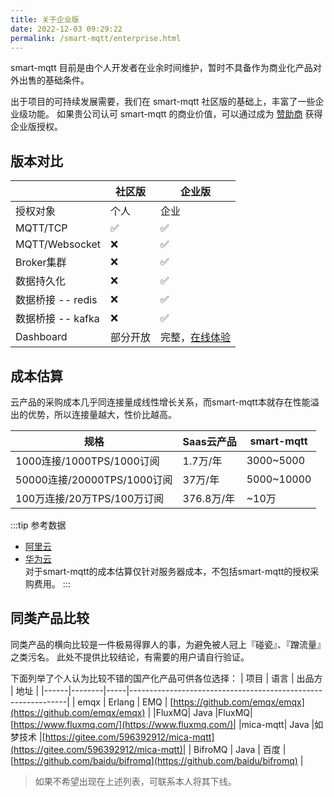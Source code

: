 ```yaml
---
title: 关于企业版
date: 2022-12-03 09:29:22
permalink: /smart-mqtt/enterprise.html
---
```


smart-mqtt 目前是由个人开发者在业余时间维护，暂时不具备作为商业化产品对外出售的基础条件。

出于项目的可持续发展需要，我们在 smart-mqtt 社区版的基础上，丰富了一些企业级功能。
如果贵公司认可 smart-mqtt 的商业价值，可以通过成为 [赞助商](99.赞助商.md) 获得企业版授权。

## 版本对比
|                | 社区版  | 企业版                                    |
|----------------|------|----------------------------------------|
| 授权对象           | 个人   | 企业                                     |
| MQTT/TCP       | ✅    | ✅                                      |
| MQTT/Websocket | ❌    | ✅                                      |
| Broker集群       | ❌    | ✅                                      |
| 数据持久化          | ❌    | ✅                                      |
| 数据桥接 -- redis  | ❌    | ✅                                      |
| 数据桥接 -- kafka  | ❌    | ✅                                      |
| Dashboard      | 部分开放 | 完整，[在线体验](http://82.157.162.230:8083/) |



## 成本估算
云产品的采购成本几乎同连接量成线性增长关系，而smart-mqtt本就存在性能溢出的优势，所以连接量越大，性价比越高。

| 规格                      | Saas云产品  | smart-mqtt |
|-------------------------|----------|------------|
| 1000连接/1000TPS/1000订阅   | 1.7万/年   | 3000~5000  |
| 50000连接/20000TPS/1000订阅 | 37万/年    | 5000~10000 |
| 100万连接/20万TPS/100万订阅    | 376.8万/年 | ~10万       |

:::tip 参考数据
- [阿里云](https://www.aliyun.com/product/mq4iot)
- [华为云](https://www.huaweicloud.com/pricing.html#/iothub)  
对于smart-mqtt的成本估算仅针对服务器成本，不包括smart-mqtt的授权采购费用。
:::

## 同类产品比较
同类产品的横向比较是一件极易得罪人的事，为避免被人冠上『碰瓷』、『蹭流量』之类污名。
此处不提供比较结论，有需要的用户请自行验证。

下面列举了个人认为比较不错的国产化产品可供各位选择：
| 项目   | 语言     | 出品方 | 地址                                                           |
|------|--------|-----|--------------------------------------------------------------|
| emqx | Erlang | EMQ | [https://github.com/emqx/emqx](https://github.com/emqx/emqx) |
|FluxMQ| Java |FluxMQ|[https://www.fluxmq.com/](https://www.fluxmq.com/)|
|mica-mqtt| Java |如梦技术 |[https://gitee.com/596392912/mica-mqtt](https://gitee.com/596392912/mica-mqtt)|
|   BifroMQ   | Java   |   百度  | [https://github.com/baidu/bifromq](https://github.com/baidu/bifromq)                         |

> 如果不希望出现在上述列表，可联系本人将其下线。